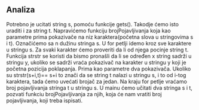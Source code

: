 ## Analiza
Potrebno je ucitati string s, pomoću funkcije gets(). Takodje ćemo isto uraditi i za string t. Napravićemo funkciju brojPojavljivanja koja kao parametre prima pokazivače na niz karaktera(početna slova u stringovima s i t). Označićemo sa n dužinu stringa s.
U for petlji idemo kroz sve karaktere u stringu s. Za svaki karakter ćemo proveriti da li od njega pocinje string t. Funkcija strstr se koristi da bismo pronašli da li se određen x string sadrži u stringu y, ukoliko se sadrži vraća pokazivač na karakter u stringu y koji je početna pozicija poklapanja. Prima kao parametre dva pokazivača. Ukoliko su strstr(s+i,t)== s+i to znači da se string t nalazi u stringu s, i to od i-tog karaktera, tada ćemo uvećati brojač za jedan. Na kraju for petlje vraćamo broj pojavljivanja stringa t u stringu s.
U mainu ćemo učitati dva stringa s i t, pozvati funkciu brojPojavljivanja za njih, koja će nam vratiti broj pojavljivanja, koji treba ispisati.
